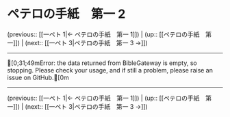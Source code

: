 # ペテロの手紙　第一 2

(previous:: [[一ペト 1|← ペテロの手紙　第一 1]]) | (up:: [[ペテロの手紙　第一]]) | (next:: [[一ペト 3|ペテロの手紙　第一 3 →]])

***
[0;31;49mError: the data returned from BibleGateway is empty, so stopping. Please check your usage, and if still a problem, please raise an issue on GitHub.[0m

***

(previous:: [[一ペト 1|← ペテロの手紙　第一 1]]) | (up:: [[ペテロの手紙　第一]]) | (next:: [[一ペト 3|ペテロの手紙　第一 3 →]])
